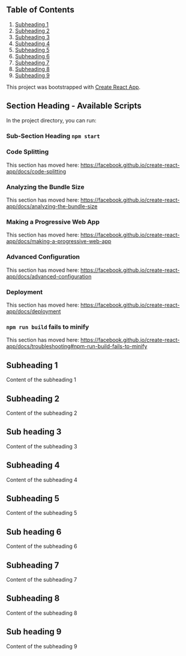 ## Table of Contents
 1. [Subheading 1](#subheading-1)
 2. [Subheading 2](#subheading-2)
 3. [Subheading 3](#sub-heading-3)
 4. [Subheading 4](#subheading-4)
 5. [Subheading 5](#subheading-5)
 6. [Subheading 6](#sub-heading-6)
 7. [Subheading 7](#sub-heading-7)
 8. [Subheading 8](#sub-heading-8)
 9. [Subheading 9](#sub-heading-9)


This project was bootstrapped with [Create React App](https://github.com/facebook/create-react-app).

## Section Heading - Available Scripts

In the project directory, you can run:

### Sub-Section Heading `npm start`

### Code Splitting

This section has moved here: https://facebook.github.io/create-react-app/docs/code-splitting

### Analyzing the Bundle Size

This section has moved here: https://facebook.github.io/create-react-app/docs/analyzing-the-bundle-size

### Making a Progressive Web App

This section has moved here: https://facebook.github.io/create-react-app/docs/making-a-progressive-web-app

### Advanced Configuration

This section has moved here: https://facebook.github.io/create-react-app/docs/advanced-configuration

### Deployment

This section has moved here: https://facebook.github.io/create-react-app/docs/deployment

### `npm run build` fails to minify

This section has moved here: https://facebook.github.io/create-react-app/docs/troubleshooting#npm-run-build-fails-to-minify


 ## Subheading 1
 Content of the subheading 1
 ## Subheading 2
 Content of the subheading 2
 ## Sub heading 3
 Content of the subheading 3








 
 ## Subheading 4
 Content of the subheading 4
 ## Subheading 5
 Content of the subheading 5
 ## Sub heading 6
 Content of the subheading 6

 ## Subheading 7
 Content of the subheading 7
 ## Subheading 8
 Content of the subheading 8
 ## Sub heading 9
 Content of the subheading 9


